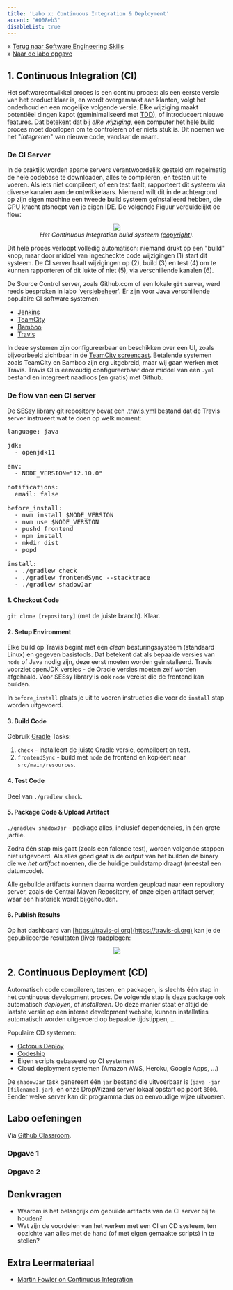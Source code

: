 ```yaml
---
title: 'Labo x: Continuous Integration & Deployment'
accent: "#008eb3"
disableList: true
---
```

&laquo;&nbsp;[Terug naar Software Engineering Skills](/teaching/ses)<br/>
&raquo;&nbsp;[Naar de labo opgave](#oef)

## 1. Continuous Integration (CI)

Het softwareontwikkel proces is een continu proces: als een eerste versie van het product klaar is, en wordt overgemaakt aan klanten, volgt het onderhoud en een mogelijke volgende versie. Elke wijziging maakt potentiëel dingen kapot (geminimaliseerd met [TDD](/teaching/ses/tdd)), of introduceert nieuwe features. Dat betekent dat bij _elke wijziging_, een computer het hele build proces moet doorlopen om te controleren of er niets stuk is. Dit noemen we het "_integreren_" van nieuwe code, vandaar de naam.

### De CI Server

In de praktijk worden aparte servers verantwoordelijk gesteld om regelmatig de hele codebase te downloaden, alles te compileren, en testen uit te voeren. Als iets niet compileert, of een test faalt, rapporteert dit systeem via diverse kanalen aan de ontwikkelaars. Niemand wilt dit in de achtergrond op zijn eigen machine een tweede build systeem geïnstalleerd hebben, die CPU kracht afsnoept van je eigen IDE. De volgende Figuur verduidelijkt de flow:

<center>
    <img src="/img/teaching/ses/devops.jpg" /><br/>
    <em>Het Continuous Integration build systeem (<a href="https://devopscube.com/continuous-integration-delivery-deployment/" target="_blank">copyright</a>).</em>
</center>

Dit hele proces verloopt volledig automatisch: niemand drukt op een "build" knop, maar door middel van ingecheckte code wijzigingen (1) start dit systeem. De CI server haalt wijzigingen op (2), build (3) en test (4) om te kunnen rapporteren of dit lukte of niet (5), via verschillende kanalen (6).

De Source Control server, zoals Github.com of een lokale `git` server, werd reeds besproken in labo '[versiebeheer](/teaching/ses/versiebeheer)'. Er zijn voor Java verschillende populaire CI software systemen:

- [Jenkins](https://jenkins.io/solutions/java/)
- [TeamCity](www.jetbrains.com/teamcity)
- [Bamboo](https://www.atlassian.com/software/bamboo)
- [Travis](https://travis-ci.org)

In deze systemen zijn configureerbaar en beschikken over een UI, zoals bijvoorbeeld zichtbaar in de [TeamCity screencast](https://www.jetbrains.com/teamcity/documentation/). Betalende systemen zoals TeamCity en Bamboo zijn erg uitgebreid, maar wij gaan werken met Travis. Travis CI is eenvoudig configureerbaar door middel van een `.yml` bestand en integreert naadloos (en gratis) met Github. 

### De flow van een CI server

De [SESsy library](/teaching/ses/sessy) git repository bevat een [.travis.yml](https://github.com/KULeuven-Diepenbeek/sessylibrary/blob/master/.travis.yml) bestand dat de Travis server instrueert wat te doen op welk moment:

<pre>
language: java

jdk:
  - openjdk11

env:
  - NODE_VERSION="12.10.0"

notifications:
  email: false

before_install:
  - nvm install $NODE_VERSION
  - nvm use $NODE_VERSION
  - pushd frontend
  - npm install
  - mkdir dist
  - popd

install:
  - ./gradlew check
  - ./gradlew frontendSync --stacktrace
  - ./gradlew shadowJar
</pre>

#### 1. Checkout Code

`git clone [repository]` (met de juiste branch). Klaar. 

#### 2. Setup Environment

Elke build op Travis begint met een _clean_ besturingssysteem (standaard Linux) en gegeven basistools. Dat betekent dat als bepaalde versies van `node` of Java nodig zijn, deze eerst moeten worden geïnstalleerd. Travis voorziet openJDK versies - de Oracle versies moeten zelf worden afgehaald. Voor SESsy library is ook `node` vereist die de frontend kan builden. 

In `before_install` plaats je uit te voeren instructies die voor de `install` stap worden uitgevoerd. 

#### 3. Build Code

Gebruik [Gradle](/teaching/ses/gradle) Tasks:

1. `check` - installeert de juiste Gradle versie, compileert en test.
2. `frontendSync` - build met `node` de frontend en kopiëert naar `src/main/resources`.

#### 4. Test Code

Deel van `./gradlew check`.

#### 5. Package Code & Upload Artifact

`./gradlew shadowJar` - package alles, inclusief dependencies, in één grote jarfile.

Zodra één stap mis gaat (zoals een falende test), worden volgende stappen niet uitgevoerd. Als alles goed gaat is de output van het builden de binary die we _het artifact_ noemen, die de huidige buildstamp draagt (meestal een datumcode).

Alle gebuilde artifacts kunnen daarna worden geupload naar een repository server, zoals de Central Maven Repository, of onze eigen artifact server, waar een historiek wordt bijgehouden. 

#### 6. Publish Results

Op hat dashboard van [https://travis-ci.org](https://travis-ci.org) kan je de gepubliceerde resultaten (live) raadplegen:

<center>
    <img src="/img/teaching/ses/travis.png" />
</center>

## 2. Continuous Deployment (CD)

Automatisch code compileren, testen, en packagen, is slechts één stap in het continuous development proces. De volgende stap is deze package ook automatisch _deployen_, of _installeren_. Op deze manier staat er altijd de laatste versie op een interne development website, kunnen installaties automatisch worden uitgevoerd op bepaalde tijdstippen, ... 

Populaire CD systemen:

- [Octopus Deploy](https://octopus.com)
- [Codeship](https://codeship.com)
- Eigen scripts gebaseerd op CI systemen
- Cloud deployment systemen (Amazon AWS, Heroku, Google Apps, ...)

De `shadowJar` task genereert één `jar` bestand die uitvoerbaar is (`java -jar [filename].jar`), en onze DropWizard server lokaal opstart op poort `8000`. Eender welke server kan dit programma dus op eenvoudige wijze uitvoeren. 

## <a name="oef"></a>Labo oefeningen

Via [<i class='fa fa-github'></i> Github Classroom](/teaching/ses/github-classroom). 

### Opgave 1

### Opgave 2

## Denkvragen

- Waarom is het belangrijk om gebuilde artifacts van de CI server bij te houden? 
- Wat zijn de voordelen van het werken met een CI en CD systeem, ten opzichte van alles met de hand (of met eigen gemaakte scripts) in te stellen? 

## Extra Leermateriaal

- [Martin Fowler on Continuous Integration](https://martinfowler.com/articles/continuousIntegration.html)